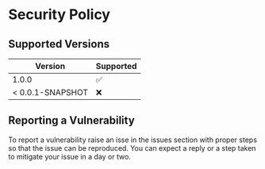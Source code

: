 # Security Policy

## Supported Versions

| Version | Supported          |
| ------- | ------------------ |
| 1.0.0   | :white_check_mark: |
| < 0.0.1-SNAPSHOT   | :x:                |

## Reporting a Vulnerability

To report a vulnerability raise an isse in the issues section with proper steps so that the issue can be reproduced.
You can expect a reply or a step taken to mitigate your issue in a day or two.
